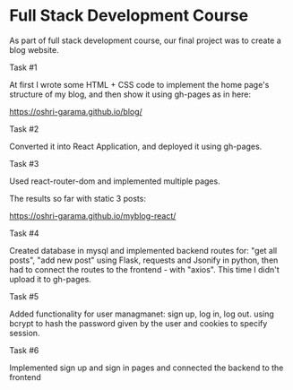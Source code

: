 # Full Stack Development Course


As part of full stack development course, our final project was to create a blog website.

Task #1

At first I wrote some HTML + CSS code to implement the home page's structure of my blog, and then show it using gh-pages as in here:

https://oshri-garama.github.io/blog/

Task #2 

Converted it into React Application, and deployed it using gh-pages.

Task #3

Used react-router-dom and implemented multiple pages.

The results so far with static 3 posts: 

https://oshri-garama.github.io/myblog-react/

Task #4

Created database in mysql and implemented backend routes for: "get all posts", "add new post" using Flask, requests and Jsonify in python,
then had to connect the routes to the frontend - with "axios".
This time I didn't upload it to gh-pages.

Task #5

Added functionality for user managmanet: sign up, log in, log out.
using bcrypt to hash the password given by the user and cookies to specify session.

Task #6

Implemented sign up and sign in pages and connected the backend to the frontend

Task #7

Implemented single post page which allow to navigate to blog post and see the full content of it, and later on also to comment on post.

Task 8 

1. Editing and deleting an existing blog post, only by the author of the post. This page is only available after login, and only to the author of the post. Includes backend validation for the author to match the blog post

2. Adding built-in comments to a blog post. Includes frontend, backend and database support. Any author can add comments to any other post by other authors. This information is saved in the database and shown on repeated visits to the blog post.

Task 9
Learned of AWS: EC2, RDS, load balencers, S3 buckets. Made instances, and moved the BE, FE servers online. 

last mandatory tasks

1. Adding tags to a blog post. Tags allow for categorization of blog posts on similar topics. Added via a “new post” or “update post” page.
2. Searching for all posts with a specific tag. Clicking on a specific tag will present a list of blog posts with that tag
3. Searching for blog posts by content (free text). Will allow entering text and will then search in the database for all blog posts that include the given words.
4. A more complex HTML text editor with styling for blog posts. Allows styling like bold/italic/underscore, adding links, changing text size
5. Blog looks and functions well on a mobile device. 

Extra:
1. Didn't learn hooks in the course, and decided to learn by myself, then I changed all of the functions to work with hooks.
2. Possibility to change the langauge in the blog using I18n.next: support for Hebrew, English.
3. Possiblity to insert image to blog.
4. Multi tag search







